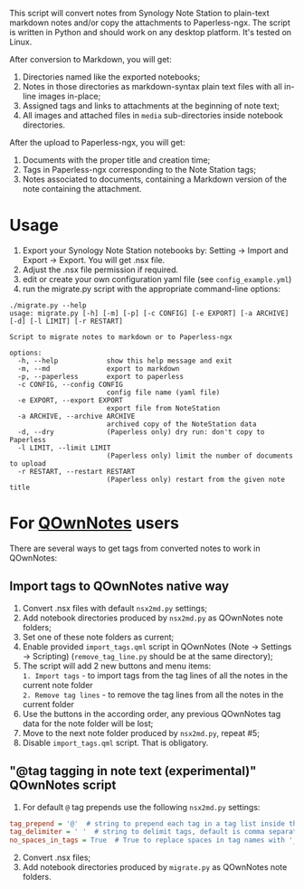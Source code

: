 This script will convert notes from Synology Note Station to plain-text markdown notes and/or copy the attachments to Paperless-ngx.
The script is written in Python and should work on any desktop platform. It's tested on Linux.

After conversion to Markdown, you will get:
1) Directories named like the exported notebooks;
2) Notes in those directories as markdown-syntax plain text files with all in-line images in-place;
3) Assigned tags and links to attachments at the beginning of note text;
4) All images and attached files in `media` sub-directories inside notebook directories.

After the upload to Paperless-ngx, you will get:
1) Documents with the proper title and creation time;
2) Tags in Paperless-ngx corresponding to the Note Station tags;
3) Notes associated to documents, containing a Markdown version of the note containing the attachment.

# Usage
1) Export your Synology Note Station notebooks by: Setting -> Import and Export -> Export. You will get .nsx file.
2) Adjust the .nsx file permission if required.
3) edit or create your own configuration yaml file (see `config_example.yml`)
4) run the migrate.py script with the appropriate command-line options:
```
./migrate.py --help
usage: migrate.py [-h] [-m] [-p] [-c CONFIG] [-e EXPORT] [-a ARCHIVE] [-d] [-l LIMIT] [-r RESTART]

Script to migrate notes to markdown or to Paperless-ngx

options:
  -h, --help            show this help message and exit
  -m, --md              export to markdown
  -p, --paperless       export to paperless
  -c CONFIG, --config CONFIG
                        config file name (yaml file)
  -e EXPORT, --export EXPORT
                        export file from NoteStation
  -a ARCHIVE, --archive ARCHIVE
                        archived copy of the NoteStation data
  -d, --dry             (Paperless only) dry run: don't copy to Paperless
  -l LIMIT, --limit LIMIT
                        (Paperless only) limit the number of documents to upload
  -r RESTART, --restart RESTART
                        (Paperless only) restart from the given note title

```

# For [QOwnNotes](https://github.com/pbek/QOwnNotes) users
There are several ways to get tags from converted notes to work in QOwnNotes:

## Import tags to QOwnNotes native way
1) Convert .nsx files with default `nsx2md.py` settings;
2) Add notebook directories produced by `nsx2md.py` as QOwnNotes note folders;  
3) Set one of these note folders as current;  
4) Enable provided `import_tags.qml` script in QOwnNotes (Note -> Settings -> Scripting) (`remove_tag_line.py` should be at the same directory);  
5) The script will add 2 new buttons and menu items:  
    `1. Import tags` - to import tags from the tag lines of all the notes in the current note folder  
    `2. Remove tag lines` - to remove the tag lines from all the notes in the current folder  
6) Use the buttons in the according order, any previous QOwnNotes tag data for the note folder will be lost;  
7) Move to the next note folder produced by `nsx2md.py`, repeat #5;  
8) Disable `import_tags.qml` script. That is obligatory.

## "@tag tagging in note text (experimental)" QOwnNotes script
1) For default `@` tag prepends use the following `nsx2md.py` settings:
``` ini
tag_prepend = '@'  # string to prepend each tag in a tag list inside the note, default is empty
tag_delimiter = ' '  # string to delimit tags, default is comma separated list
no_spaces_in_tags = True  # True to replace spaces in tag names with '_', False to keep spaces
```
2) Convert .nsx files;
3) Add notebook directories produced by `migrate.py` as QOwnNotes note folders.
